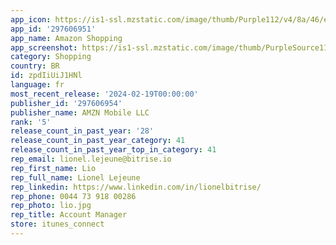 ```yaml
---
app_icon: https://is1-ssl.mzstatic.com/image/thumb/Purple112/v4/8a/46/ec/8a46ec88-0b6b-f1d6-51f3-cd8716649a6c/AppIcon-0-0-1x_U007emarketing-0-6-0-0-85-220.png/1024x1024bb.png
app_id: '297606951'
app_name: Amazon Shopping
app_screenshot: https://is1-ssl.mzstatic.com/image/thumb/PurpleSource116/v4/d9/24/b9/d924b965-c3fa-dc62-f756-60890cac076a/bf15c06b-f146-45f1-862a-d5f69d1b519b_6.5_1.png/1242x2688bb.png
category: Shopping
country: BR
id: zpdIiUiJ1HNl
language: fr
most_recent_release: '2024-02-19T00:00:00'
publisher_id: '297606954'
publisher_name: AMZN Mobile LLC
rank: '5'
release_count_in_past_year: '28'
release_count_in_past_year_category: 41
release_count_in_past_year_top_in_category: 41
rep_email: lionel.lejeune@bitrise.io
rep_first_name: Lio
rep_full_name: Lionel Lejeune
rep_linkedin: https://www.linkedin.com/in/lionelbitrise/
rep_phone: 0044 73 918 00286
rep_photo: lio.jpg
rep_title: Account Manager
store: itunes_connect
---
```

